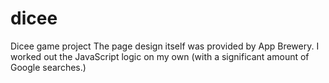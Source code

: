 # dicee
Dicee game project
The page design itself was provided by App Brewery. I worked out the JavaScript logic on my own (with a significant amount of Google searches.)
